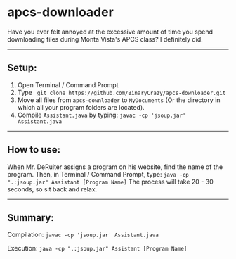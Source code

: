 # apcs-downloader
Have you ever felt annoyed at the excessive amount of time you spend downloading files during Monta Vista's APCS class? I definitely did.


---
## Setup:
1. Open Terminal / Command Prompt
2. Type ``` git clone https://github.com/BinaryCrazy/apcs-downloader.git```
3. Move all files from  ```apcs-downloader``` to ```MyDocuments``` (Or the directory in which all your program folders are located).
4. Compile ``` Assistant.java ``` by typing: ```javac -cp 'jsoup.jar' Assistant.java ```

---

## How to use:

When Mr. DeRuiter assigns a program on his website, find the name of the program. 
Then, in Terminal / Command Prompt, type: ```java -cp ".:jsoup.jar" Assistant [Program Name]```
The process will take 20 - 30 seconds, so sit back and relax.

---

## Summary: 
Compilation:  ```javac -cp 'jsoup.jar' Assistant.java ```

Execution: ```java -cp ".:jsoup.jar" Assistant [Program Name]```
